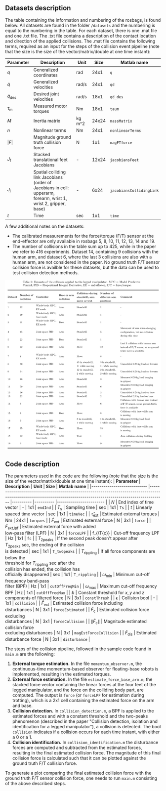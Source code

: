 ## Datasets description
The table containing the information and numbering of the rosbags, is found below. All datasets are found in the folder `/datasets` and the numbering is equal to the numbering in the table. For each dataset, there is one .mat file and one .txt file. The .txt file contains a description of the contact location and direction of the applied collisions. The .mat file contains the following terms, required as an input for the steps of the collision event pipeline (note that the size is the size of the vector/matrix/double at one time instant):

| **Parameter**          	| **Description**                                                                                                          	| **Unit** 	| **Size** 	| **Matlab name**          	|
|------------------------	|--------------------------------------------------------------------------------------------------------------------------	|----------	|----------	|--------------------------	|
| $q$                    	| Generalized coordinates                                                                                                  	| rad      	| 24x1     	| `q`                      	|
| $\dot{q}$              	| Generalized velocities                                                                                                   	| rad/s    	| 24x1     	| `qd`                     	|
| $\dot{q}_{\text{des}}$ 	| Desired joint velocities                                                                                                 	| rad/s    	| 18x1     	| `qd_des`                 	|
| $\tau_{\text{m}}$      	| Measured motor torques                                                                                                   	| Nm       	| 18x1     	| `taum`                   	|
| $M$                    	| Inertia matrix                                                                                                           	| kg m^2   	| 24x24    	| `massMatrix`             	|
| $n$                    	| Nonlinear terms                                                                                                          	| Nm       	| 24x1     	| `nonlinearTerms`         	|
| $\|F\|$                	| Magnitude ground truth collision force                                                                                   	| N        	| 1x1      	| `magFTforce`             	|
| $J_{\text{f}}$         	| Stacked translational feet Jacobians                                                                                     	| -        	| 12x24    	| `jacobiansFeet`          	|
| $J_{i}$                	| Spatial colliding link Jacobians<br>(order of Jacobians in cell: upperarm, <br>forearm, wrist 1, wrist 2, gripper, base) 	| -        	| 6x24     	| `jacobiansCollidingLink` 	|
| $t$                    	| Time                                                                                                  	| sec      	| 1x1     	| `time`                      	|

A few additional notes on the datasets:
- The calibrated measurements for the force/torque (F/T) sensor at the end-effector are only available in rosbags 5, 8, 10, 11, 12, 13, 14 and 19.
- The number of collisions in the table sum up to 425, while in the paper we refer to 416 experiments. Dataset 14, containing 9 collisions with the human arm, and dataset 6, where the last 3 collisions are also with a human arm, are not considered in the paper. No ground truth F/T sensor collision force is availble for these datasets, but the data can be used to test collision detection methods.   

![Table](table.jpg)


## Code description
The parameters used in the code are the following (note that the size is the size of the vector/matrix/double at one time instant):
| **Parameter**              	| **Description**                                                                                                                                                   	| **Unit** 	| **Size** 	| **Matlab name**        	|
|----------------------------	|-------------------------------------------------------------------------------------------------------------------------------------------------------------------	|----------	|----------	|------------------------	|
| $N$                        	| End index of time vector                                                                                                                                          	| -        	| 1x1      	| `endInd`               	|
| $T_{\text{s}}$             	| Sampling time                                                                                                                                                     	| sec      	| 1x1      	| `Ts`                   	|
| $t$                        	| Linearly spaced time vector                                                                                                                                       	| sec      	| 1x1      	| `timeVec`              	|
| $\hat{\tau}_{\text{ext}}$  	| Estimated external torques                                                                                                                                        	| Nm       	| 24x1     	| `torques`              	|
| $\hat{F}_{\text{ext}}$     	| Estimated external force                                                                                                                                          	| N        	| 3x1      	| `force`                	|
| $\hat{F}_{\text{ext,lpf}}$ 	| Estimated external force with added <br>low-pass filter (LPF)                                                                                                      	| N        	| 3x1      	| `forceLPF`             	|
| f_{\T{c}}                  	| Cut-off frequency LPF                                                                                                                                             	| Hz       	| 1x1      	| `fc`                   	|
| $T_\text{2peaks}$          	| If the second peak doesn't appear after <br>$T_\text{2peaks}$ sec, the ending of the collision <br>is detected                                                    	| sec      	| 1x1      	| `T_twopeaks`           	|
| $T_{\text{rippling}}$      	| If all force components are below the <br>threshold for $T_{\text{rippling}}$ sec after the <br> collision has ended, the collision has <br>officially disappeared 	| sec      	| 1x1      	| `T_rippling`           	|
| $\omega_{\text{min}}$      	| Minimum cut-off frequency band-pass<br>filter (BPF)                                                                                                               	| Hz       	| 1x1      	| `cutOffFreqMin`        	|
| $\omega_{\text{max}}$      	| Maximum cut-off frequency BPF                                                                                                                                     	| Hz       	| 1x1      	| `cutOffFreqMax`        	|
| $b$                        	| Constant threshold for $x, y$ and $z$<br>components of filtered force                                                                                             	| N        	| 3x1      	| `constThresh`          	|
| $\epsilon$                 	| Collision bool                                                                                                                                                    	| -        	| 1x1      	| `collision`            	|
| $\hat{F}_{\text{ext}}$     	| Estimated collision force including <br>disturbances                                                                                                              	| N        	| 3x1      	| `forceEstimated`       	|
| $\hat{F}_{\text{c}}$       	| Estimated collision force excluding<br>disturbances                                                                                                               	| N        	| 3x1      	| `forceCollision`       	|
| $\|\hat{F}_{\text{c}}\|$   	| Magnitude estimated collision force<br>excluding disturbances                                                                                                     	| N        	| 3x1      	| `magEstForceCollision` 	|
| $\hat{F}_{\text{dis}}$     	| Estimated disturbance force                                                                                                                                       	| N        	| 3x1      	| `disturbance`          	|

The steps of the collision pipeline, followed in the sample code found in `main.m` are the following:
1. **External torque estimation.** In the file `momentum_observer.m`, the continuous-time momentum-based observer for floating-base robots is implemented, resulting in the estimated torques.
2. **External force estimation.** In the file `estimate_force_base_arm.m`, the stacked force vector containing the linear forces at the four feet of the legged manipulator, and the force on the colliding body part, are computed. The output is `force` (or `forceLPF` for estimation during trotting), which is a 2x1 cell containing the estimated force on the arm and base. 
3. **Collision detection.** In `collision_detection.m`, a BPF is applied to the estimated forces and with a constant threshold and the two-peaks phenomenon (described in the paper "Collision detection, isolation and identification for a legged manipulator"), a collision is detected. The bool `collision` indicates if a collision occurs for each time instant, with either a 0 or a 1. 
4. **Collision identification.** In `collision_identification.m` the disturbance forces are computed and subtracted from the estimated forces, resulting in the final estimated collision force. The magnitude of this final collision force is calculated such that it can be plotted against the ground truth F/T collision force. 

To generate a plot comparing the final estimated collision force with the ground truth F/T sensor collision force, one needs to run `main.m` consisting of the above described steps.